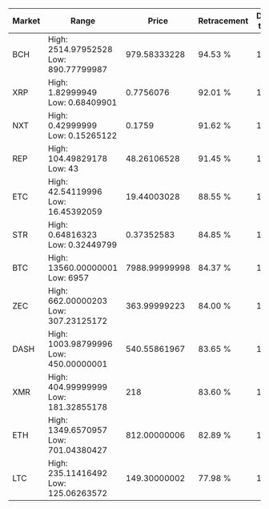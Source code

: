 | Market | Range | Price| Retracement | Doubles to 50% |
| --- | --- | --- | --- | --- |
| BCH | High: 2514.97952528<br />Low: 890.77799987 | 979.58333228 | 94.53 % | 1.74 |
| XRP | High: 1.82999949<br />Low: 0.68409901 | 0.7756076 | 92.01 % | 1.62 |
| NXT | High: 0.42999999<br />Low: 0.15265122 | 0.1759 | 91.62 % | 1.66 |
| REP | High: 104.49829178<br />Low: 43 | 48.26106528 | 91.45 % | 1.53 |
| ETC | High: 42.54119996<br />Low: 16.45392059 | 19.44003028 | 88.55 % | 1.52 |
| STR | High: 0.64816323<br />Low: 0.32449799 | 0.37352583 | 84.85 % | 1.30 |
| BTC | High: 13560.00000001<br />Low: 6957 | 7988.99999998 | 84.37 % | 1.28 |
| ZEC | High: 662.00000203<br />Low: 307.23125172 | 363.99999223 | 84.00 % | 1.33 |
| DASH | High: 1003.98799996<br />Low: 450.00000001 | 540.55861967 | 83.65 % | 1.34 |
| XMR | High: 404.99999999<br />Low: 181.32855178 | 218 | 83.60 % | 1.34 |
| ETH | High: 1349.6570957<br />Low: 701.04380427 | 812.00000006 | 82.89 % | 1.26 |
| LTC | High: 235.11416492<br />Low: 125.06263572 | 149.30000002 | 77.98 % | 1.21 |
